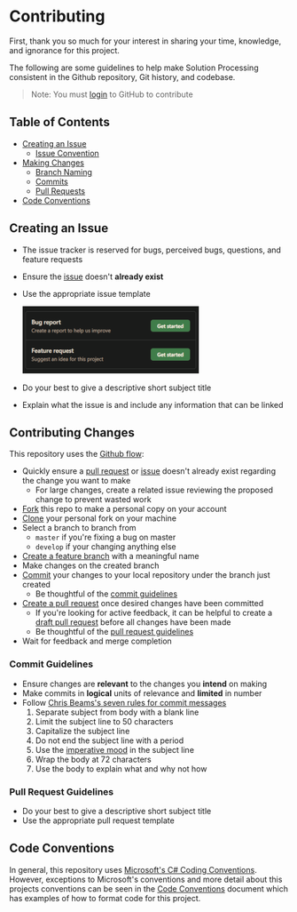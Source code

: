 Contributing
================================================================================

First, thank you so much for your interest in sharing your time, knowledge,
and ignorance for this project.

The following are some guidelines to help make Solution Processing consistent in
the Github repository, Git history, and codebase.

> Note: You must [login](https://github.com/login) to GitHub to contribute

Table of Contents
--------------------------------------------------------------------------------

* [Creating an Issue](#creating-an-issue)
  * [Issue Convention](#issue-convention)
* [Making Changes](#making-changes)
  * [Branch Naming](#branch-naming)
  * [Commits](#commits)
  * [Pull Requests](#pull-requests)
* [Code Conventions](#code-conventions)

Creating an Issue
--------------------------------------------------------------------------------

* The issue tracker is reserved for bugs, perceived bugs, questions, and
  feature requests
* Ensure the [issue] doesn't **already exist**
* Use the appropriate issue template

  ![Issue template selection](/.github/images/issue_template_selection.png)

* Do your best to give a descriptive short subject title
* Explain what the issue is and include any information that can be linked

Contributing Changes
--------------------------------------------------------------------------------

This repository uses the [Github flow](guides.github.com/introduction/flow/):

* Quickly ensure a [pull request] or [issue] doesn't already exist regarding
  the change you want to make
  * For large changes, create a related issue reviewing the proposed change to
    prevent wasted work
* [Fork] this repo to make a personal copy on your account
* [Clone] your personal fork on your machine
* Select a branch to branch from
  * `master` if you're fixing a bug on master
  * `develop` if your changing anything else
* [Create a feature branch] with a meaningful name
* Make changes on the created branch
* [Commit] your changes to your local repository under the branch just created
  * Be thoughtful of the [commit guidelines](#commit-guidelines)
* [Create a pull request] once desired changes have been committed
  * If you're looking for active feedback, it can be helpful to create a
    [draft pull request] before all changes have been made
  * Be thoughtful of the [pull request guidelines](#pull-request-guidelines)
* Wait for feedback and merge completion

### Commit Guidelines

* Ensure changes are **relevant** to the changes you **intend** on making
* Make commits in **logical** units of relevance and **limited** in number
* Follow [Chris Beams's seven rules for commit messages]
  1. Separate subject from body with a blank line
  2. Limit the subject line to 50 characters
  3. Capitalize the subject line
  4. Do not end the subject line with a period
  5. Use the [imperative mood] in the subject line
  6. Wrap the body at 72 characters
  7. Use the body to explain what and why not how

### Pull Request Guidelines

* Do your best to give a descriptive short subject title
* Use the appropriate pull request template

Code Conventions
--------------------------------------------------------------------------------

In general, this repository uses [Microsoft's C# Coding Conventions]. However,
exceptions to Microsoft's conventions and more detail about this projects
conventions can be seen in the [Code Conventions](CODE_CONVENTIONS.md)
document which has examples of how to format code for this project.

[Microsoft's C# Coding Conventions]: https://docs.microsoft.com/en-us/dotnet/csharp/programming-guide/inside-a-program/coding-conventions
[imperative mood]: https://en.wikipedia.org/wiki/Imperative_mood
[Chris Beams's seven rules for commit messages]: (https://chris.beams.io/posts/git-commit/#seven-rules)
[Fork]: (https://help.github.com/articles/fork-a-repo/)
[Clone]: (https://help.github.com/en/github/creating-cloning-and-archiving-repositories/cloning-a-repository)
[Commit]: (https://services.github.com/on-demand/github-cli/add-commits-git)
[Create a pull request]: (https://help.github.com/en/github/collaborating-with-issues-and-pull-requests/creating-a-pull-request)
[pull request]: (https://github.com/mojur/solution-processing/pulls)
[issue]: (https://github.com/mojur/solution-processing/issues)
[Create a feature branch]: (https://docs.github.com/en/desktop/contributing-and-collaborating-using-github-desktop/managing-branches)
[draft pull request]: (https://github.blog/2019-02-14-introducing-draft-pull-requests/)
[How to write the perfect pull request]: (https://github.blog/2015-01-21-how-to-write-the-perfect-pull-request/)
